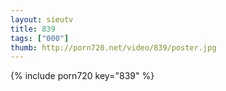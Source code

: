 ```yaml
--- 
layout: sieutv
title: 839
tags: ["000"]
thumb: http://porn720.net/video/839/poster.jpg
---
```

{% include porn720 key="839" %} 
